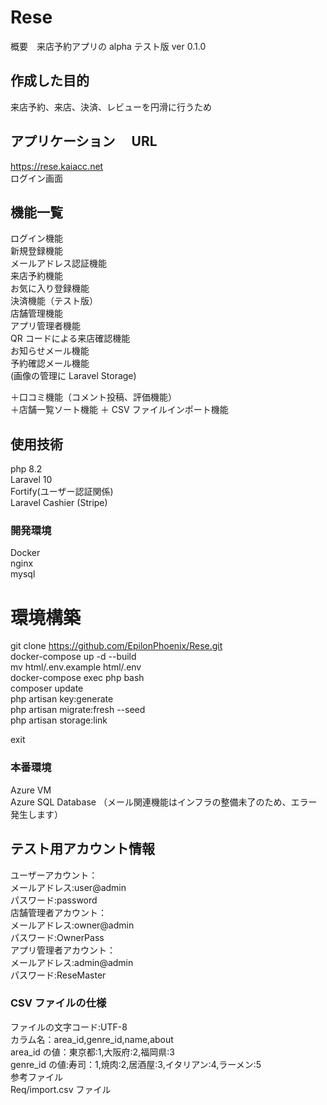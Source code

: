 # Rese

概要　来店予約アプリの alpha テスト版 ver 0.1.0

## 作成した目的

来店予約、来店、決済、レビューを円滑に行うため

## アプリケーション　 URL

https://rese.kaiacc.net  
ログイン画面

## 機能一覧

ログイン機能  
新規登録機能  
メールアドレス認証機能  
来店予約機能  
お気に入り登録機能  
決済機能（テスト版）  
店舗管理機能  
アプリ管理者機能  
QR コードによる来店確認機能  
お知らせメール機能  
予約確認メール機能  
(画像の管理に Laravel Storage)

＋口コミ機能（コメント投稿、評価機能）  
＋店舗一覧ソート機能
＋ CSV ファイルインポート機能

## 使用技術

php 8.2  
Laravel 10  
Fortify(ユーザー認証関係)  
Laravel Cashier (Stripe)

### 開発環境

Docker  
nginx  
mysql

# 環境構築

git clone https://github.com/EpilonPhoenix/Rese.git  
docker-compose up -d --build  
mv html/.env.example html/.env  
docker-compose exec php bash  
composer update  
php artisan key:generate  
php artisan migrate:fresh --seed  
php artisan storage:link

exit

### 本番環境

Azure VM  
Azure SQL Database
（メール関連機能はインフラの整備未了のため、エラー発生します）

## テスト用アカウント情報

ユーザーアカウント：  
メールアドレス:user@admin  
パスワード:password  
店舗管理者アカウント：  
メールアドレス:owner@admin  
パスワード:OwnerPass  
アプリ管理者アカウント：  
メールアドレス:admin@admin  
パスワード:ReseMaster

### CSV ファイルの仕様

ファイルの文字コード:UTF-8  
カラム名：area_id,genre_id,name,about  
area_id の値：東京都:1,大阪府:2,福岡県:3  
genre_id の値:寿司：1,焼肉:2,居酒屋:3,イタリアン:4,ラーメン:5  
参考ファイル  
Req/import.csv ファイル
